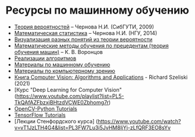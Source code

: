 # Ресурсы по машинному обучению
- [Теория вероятностей](https://nsu.ru/mmf/tvims/chernova/sibguti/tv-sibguti.pdf") – Чернова Н.И. (СибГУТИ, 2009)
- [Математическая статистика](https://nsu.ru/mmf/tvims/chernova/ms/ms_nsu14.pdf) – Чернова Н.И. (НГУ, 2014)
- [Визуализация разных понятий из теории вероятности](https://seeing-theory.brown.edu/)
- [Математические методы обучения по прецедентам (теория обучения машин)](http://www.machinelearning.ru/wiki/images/6/6d/Voron-ML-1.pdf) – К. В. Воронцов
- [Реализации алгоритмов](https://ru.m.wikibooks.org/wiki/%D0%A0%D0%B5%D0%B0%D0%BB%D0%B8%D0%B7%D0%B0%D1%86%D0%B8%D0%B8_%D0%B0%D0%BB%D0%B3%D0%BE%D1%80%D0%B8%D1%82%D0%BC%D0%BE%D0%B2)
- [Материалы по машинному обучению](https://github.com/demidovakatya/vvedenie-mashinnoe-obuchenie)
- [Материалы по компьютерному зрению](https://szeliski.org/Book/)
- [Книга Computer Vision: Algorithms and Applications](https://www.dropbox.com/sh/88qvr1z7fpfx1tv/AAB4Ia3yEMuZ4WSzNWB5acTta?dl=0&preview=SzeliskiBookDraft_20210121.pdf) - Richard Szeliski (2021)
- [Курс "Deep Learning for Computer Vision"(https://www.youtube.com/playlist?list=PL5-TkQAfAZFbzxjBHtzdVCWE0Zbhomg7r)
- [OpenCV-Python Tutorials](https://opencv-python-tutroals.readthedocs.io/en/latest/py_tutorials/py_tutorials.html)
- [TensorFlow Tutorials](https://www.tensorflow.org/tutorials)
- [Лекции Стенфордского курса] (https://www.youtube.com/watch?v=vT1JzLTH4G4&list=PL3FW7Lu3i5JvHM8ljYj-zLfQRF3EO8sYv
